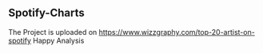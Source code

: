 ## Spotify-Charts

The Project is uploaded on https://www.wizzgraphy.com/top-20-artist-on-spotify
Happy Analysis
